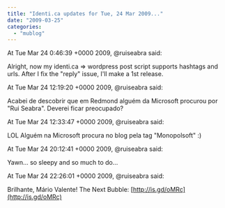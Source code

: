 ```yaml
---
title: "Identi.ca updates for Tue, 24 Mar 2009..."
date: "2009-03-25"
categories: 
  - "mublog"
---
```


At Tue Mar 24 0:46:39 +0000 2009, @ruiseabra said:

Alright, now my identi.ca => wordpress post script supports hashtags and urls. After I fix the "reply" issue, I'll make a 1st release.

At Tue Mar 24 12:19:20 +0000 2009, @ruiseabra said:

Acabei de descobrir que em Redmond alguém da Microsoft procurou por "Rui Seabra". Deverei ficar preocupado?

At Tue Mar 24 12:33:47 +0000 2009, @ruiseabra said:

LOL Alguém na Microsoft procura no blog pela tag "Monopolsoft" :)

At Tue Mar 24 20:12:41 +0000 2009, @ruiseabra said:

Yawn... so sleepy and so much to do...

At Tue Mar 24 22:26:01 +0000 2009, @ruiseabra said:

Brilhante, Mário Valente! The Next Bubble: [http://is.gd/oMRc](http://is.gd/oMRc)
